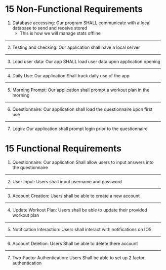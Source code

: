 # 15 Non-Functional Requirements

1. Database accessing: Our program SHALL communicate with a local database to send and receive stored 
    * This is how we will manage stats offline
---
2. Testing and checking: Our application shall have a local server
---
3. Load user data: Our app SHALL load user data upon application opening
---
4. Daily Use: Our application Shall track daily use of the app
---
5. Morning Prompt: Our application shall prompt a workout plan in the morning
---
6. Questionnaire: Our application shall load the questionnaire upon first use
---
7. Login: Our application shall prompt login prior to the questionnaire


# 15 Functional Requirements

1. Questionnaire: Our application Shall allow users to input answers into the questionnaire
---
2. User Input: Users shall input username and password
---
3. Account Creation: Users shall be able to create a new account
---
4. Update Workout Plan: Users shall be able to update their provided workout plan
---
5. Notification Interaction: Users shall interact with notifications on IOS
---
6. Account Deletion: Users Shall be able to delete there account
---
7. Two-Factor Authentication: Users Shall be able to set up 2 factor authentication